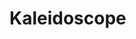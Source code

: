 # Kaleidoscope

<script src="../lib/processing.min.js"></script>
<canvas data-processing-sources="Kaleidoscope.pde"></canvas>
